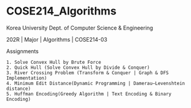 # COSE214_Algorithms
Korea University Dept. of Computer Science & Engineering 

202R | Major | Algorithms | COSE214-03 

Assignments 

    1. Solve Convex Hull by Brute Force
    2. Quick Hull (Solve Convex Hull by Divide & Conquer)
    3. River Crossing Problem (Transform & Conquer | Graph & DFS Implementation)
    4. Minimum Edit Distance(Dynamic Programming | Damerau–Levenshtein distance)
    5. Huffman Encoding(Greedy Algorithm | Text Encoding & Binary Encoding)
